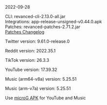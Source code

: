 2022-09-28
  
CLI: revanced-cli-2.13.0-all.jar  
Integrations: app-release-unsigned-v0.44.0.apk  
Patches: revanced-patches-2.71.2.jar  
[Patches Changelog](https://github.com/revanced/revanced-patches/releases/tag/v2.71.2)  

Twitter version: 9.61.0-release.0  

Reddit version: 2022.35.1  

TikTok version: 26.3.3  

YouTube version: 17.39.32  

Music (arm64-v8a) version: 5.25.51  

Music (arm-v7a) version: 5.25.51  
 
Use [microG APK](https://www.apkmirror.com/apk/team-vanced/microg-youtube-vanced/) for YouTube and Music
